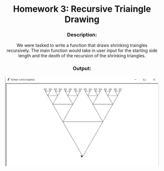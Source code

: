 <div align='center'> <h1> Homework 3: Recursive Triaingle Drawing </h1>

### Description:
  
We were tasked to write a function that draws shrinking traingles recursively. The main function would take in user input for the starting side length and the deoth of the recursion of the shrinking triangles.
  
### Output:
 
 ![Alt text](hw03_output.jpg)
